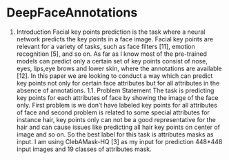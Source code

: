 # DeepFaceAnnotations

1. Introduction
Facial key points prediction is the task where a neural
network predicts the key points in a face image. Facial key
points are relevant for a variety of tasks, such as face filters [11], emotion recognition [5], and so on. As far as I
know most of the pre-trained models can predict only a certain set of key points consist of nose, eyes, lips,eye brows
and lower skin, where the annotations are available [12]. In
this paper we are looking to conduct a way which can predict key points not only for certain face attributes but for all
attributes in the absence of annotations.
1.1. Problem Statement
The task is predicting key points for each attributes of
face by showing the image of the face only. First problem
is we don’t have labeled key points for all attributes of face
and second problem is related to some special attributes for
instance hair, key points only can not be a good representative for the hair and can cause issues like predicting all
hair key points on center of image and so on. So the best
label for this task is attributes masks as input. I am using
ClebAMask-HQ [3] as my input for prediction 448*448 input images and 19 classes of attributes mask.
